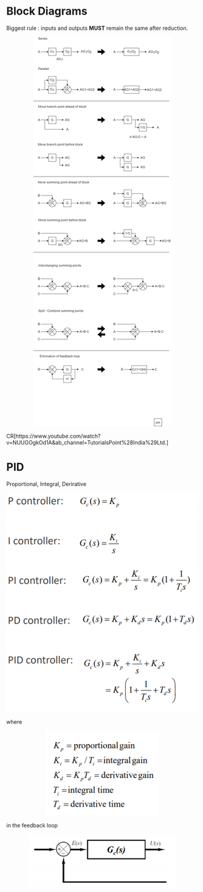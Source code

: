# Block Diagrams

Biggest rule : inputs and outputs **MUST** remain the same after reduction.

<p align="center">
  <img width="auto" height="auto" src="./assets/blockdiagram.png">
</p>
CR[https://www.youtube.com/watch?v=NUUGOgkOd1A&ab_channel=TutorialsPoint%28India%29Ltd.]





# PID

Proportional, Integral, Derirative

<p align="center">
  <img width="auto" height="auto" src="./assets/PID1.png">
</p>

where

<p align="center">
  <img width="auto" height="auto" src="./assets/PID2.png">
</p>

in the feedback loop

<p align="center">
  <img width="auto" height="auto" src="./assets/PID3.png">
</p>